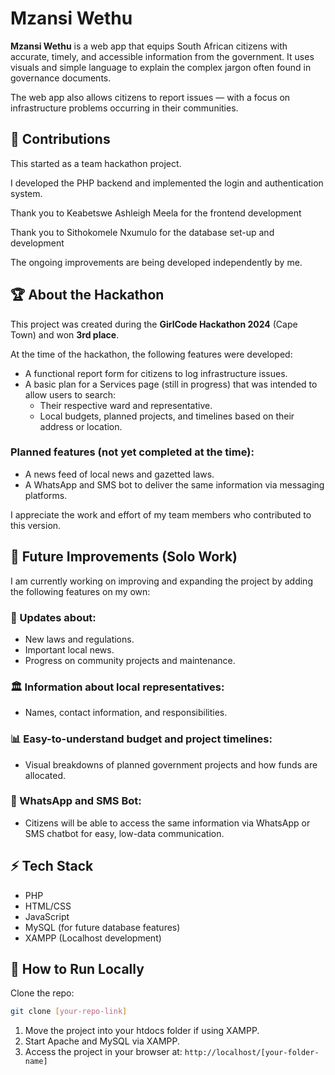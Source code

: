 # Mzansi Wethu

**Mzansi Wethu** is a web app that equips South African citizens with accurate, timely, and accessible information from the government. It uses visuals and simple language to explain the complex jargon often found in governance documents.

The web app also allows citizens to report issues — with a focus on infrastructure problems occurring in their communities.

## 🙌 Contributions
This started as a team hackathon project.

I developed the PHP backend and implemented the login and authentication system.

Thank you to Keabetswe Ashleigh Meela for the frontend development

Thank you to Sithokomele Nxumulo for the database set-up and development

 The ongoing improvements are being developed independently by me.

## 🏆 About the Hackathon
This project was created during the **GirlCode Hackathon 2024** (Cape Town) and won **3rd place**.

At the time of the hackathon, the following features were developed:

- A functional report form for citizens to log infrastructure issues.
- A basic plan for a Services page (still in progress) that was intended to allow users to search:
  - Their respective ward and representative.
  - Local budgets, planned projects, and timelines based on their address or location.

### Planned features (not yet completed at the time):
- A news feed of local news and gazetted laws.
- A WhatsApp and SMS bot to deliver the same information via messaging platforms.

I appreciate the work and effort of my team members who contributed to this version.

## 🚀 Future Improvements (Solo Work)
I am currently working on improving and expanding the project by adding the following features on my own:

### 📢 Updates about:
- New laws and regulations.
- Important local news.
- Progress on community projects and maintenance.

### 🏛️ Information about local representatives:
- Names, contact information, and responsibilities.

### 📊 Easy-to-understand budget and project timelines:
- Visual breakdowns of planned government projects and how funds are allocated.

### 💬 WhatsApp and SMS Bot:
- Citizens will be able to access the same information via WhatsApp or SMS chatbot for easy, low-data communication.

## ⚡ Tech Stack
- PHP
- HTML/CSS
- JavaScript
- MySQL (for future database features)
- XAMPP (Localhost development)

## 📌 How to Run Locally
Clone the repo:
```bash
git clone [your-repo-link]
```

1. Move the project into your htdocs folder if using XAMPP.
2. Start Apache and MySQL via XAMPP.
3. Access the project in your browser at: `http://localhost/[your-folder-name]`




 
